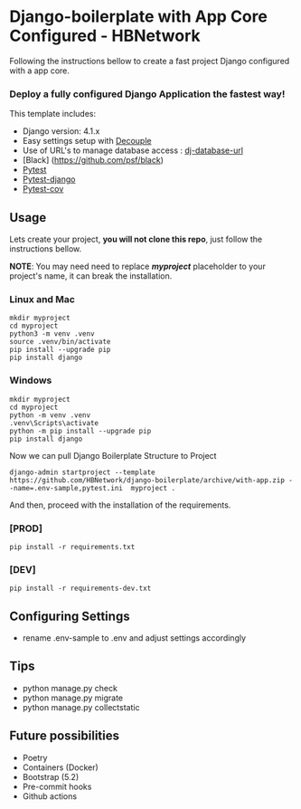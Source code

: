 # Django-boilerplate with App Core Configured - HBNetwork

Following the instructions bellow to create a fast project Django configured with a app core.

### Deploy a fully configured Django Application the fastest way!

This template includes:
* Django version: 4.1.x
* Easy settings setup with [Decouple](https://github.com/hbnetwork/python-decouple)  
* Use of URL's to manage database access : [dj-database-url](https://github.com/jazzband/dj-database-url)  
* [Black] (https://github.com/psf/black) 
* [Pytest](https://docs.pytest.org/)
* [Pytest-django](https://pytest-django.readthedocs.io/en/latest/)
* [Pytest-cov](https://github.com/pytest-dev/pytest-cov)


## Usage

Lets create your project, **you will not clone this repo**, just follow the instructions bellow.

**NOTE**: You may need need to replace **_myproject_** placeholder to your project's name, it can break the installation.


### Linux and Mac
```
mkdir myproject
cd myproject
python3 -m venv .venv 
source .venv/bin/activate
pip install --upgrade pip
pip install django
```

### Windows
```
mkdir myproject
cd myproject
python -m venv .venv
.venv\Scripts\activate
python -m pip install --upgrade pip
pip install django
```

Now we can pull Django Boilerplate Structure to Project 

```
django-admin startproject --template https://github.com/HBNetwork/django-boilerplate/archive/with-app.zip --name=.env-sample,pytest.ini  myproject .
```


And then, proceed with the installation of the requirements. 

### [PROD]
```
pip install -r requirements.txt
```


### [DEV]
```
pip install -r requirements-dev.txt
```


## Configuring Settings 
- rename .env-sample to .env and adjust settings accordingly


## Tips
- python manage.py check  
- python manage.py migrate  
- python manage.py collectstatic  

## Future possibilities
- Poetry
- Containers (Docker)
- Bootstrap (5.2)
- Pre-commit hooks
- Github actions


